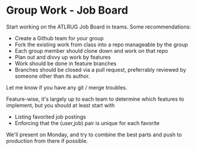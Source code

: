 # Group Work - Job Board

Start working on the ATLRUG Job Board in teams. Some recommendations:

* Create a Github team for your group
* Fork the existing work from class into a repo manageable by the group
* Each group member should clone down and work on that repo
* Plan out and divvy up work by features
* Work should be done in feature branches
* Branches should be closed via a pull request, preferrably reviewed
  by someone other than its author.

Let me know if you have any git / merge troubles.

Feature-wise, it's largely up to each team to determine which features to
implement, but you should at least start with

* Listing favorited job postings
* Enforcing that the (user,job) pair is unique for each favorite

We'll present on Monday, and try to combine the best parts and push to production from there if possible.
